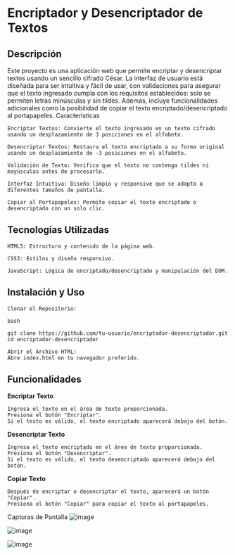 <h1>Encriptador y Desencriptador de Textos</h1>

<h2>Descripción</h2>

Este proyecto es una aplicación web que permite encriptar y desencriptar textos usando un sencillo cifrado César. La interfaz de usuario está diseñada para ser intuitiva y fácil de usar, con validaciones para asegurar que el texto ingresado cumpla con los requisitos establecidos: solo se permiten letras minúsculas y sin tildes. Además, incluye funcionalidades adicionales como la posibilidad de copiar el texto encriptado/desencriptado al portapapeles.
Características

    Encriptar Textos: Convierte el texto ingresado en un texto cifrado usando un desplazamiento de 3 posiciones en el alfabeto.
    
    Desencriptar Textos: Restaura el texto encriptado a su forma original usando un desplazamiento de -3 posiciones en el alfabeto.
    
    Validación de Texto: Verifica que el texto no contenga tildes ni mayúsculas antes de procesarlo.
    
    Interfaz Intuitiva: Diseño limpio y responsive que se adapta a diferentes tamaños de pantalla.
    
    Copiar al Portapapeles: Permite copiar el texto encriptado o desencriptado con un solo clic.

<h2>Tecnologías Utilizadas</h2>

    HTML5: Estructura y contenido de la página web.
    
    CSS3: Estilos y diseño responsivo.
    
    JavaScript: Lógica de encriptado/desencriptado y manipulación del DOM.

<h2>Instalación y Uso</h2>

    Clonar el Repositorio:

    bash

    git clone https://github.com/tu-usuario/encriptador-desencriptador.git
    cd encriptador-desencriptador

    Abrir el Archivo HTML:
    Abre index.html en tu navegador preferido.

<h2>Funcionalidades</h2>
<b>Encriptar Texto</b>

    Ingresa el texto en el área de texto proporcionada.
    Presiona el botón "Encriptar".
    Si el texto es válido, el texto encriptado aparecerá debajo del botón.

<b>Desencriptar Texto</b>

    Ingresa el texto encriptado en el área de texto proporcionada.
    Presiona el botón "Desencriptar".
    Si el texto es válido, el texto desencriptado aparecerá debajo del botón.

<b>Copiar Texto</b>

    Después de encriptar o desencriptar el texto, aparecerá un botón "Copiar".
    Presiona el botón "Copiar" para copiar el texto al portapapeles.

Capturas de Pantalla
![image](https://github.com/Sebas5158R/Challenge-encriptador-texto-alura/assets/128869896/03daac19-9b57-4911-9973-d7b9a240a6dc)

![image](https://github.com/Sebas5158R/Challenge-encriptador-texto-alura/assets/128869896/6ffb1e24-ea95-4c02-81c7-3aecdafeee35)

![image](https://github.com/Sebas5158R/Challenge-encriptador-texto-alura/assets/128869896/c5a3b173-0451-4d31-be62-a986e339b625)
